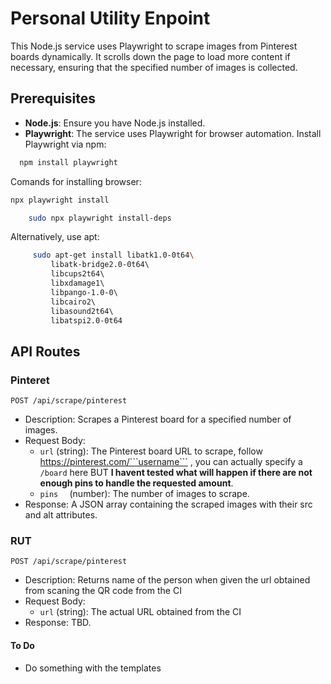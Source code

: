 # Personal Utility Enpoint

This Node.js service uses Playwright to scrape images from Pinterest boards dynamically. It scrolls down the page to load more content if necessary, ensuring that the specified number of images is collected.

## Prerequisites

- **Node.js**: Ensure you have Node.js installed.
- **Playwright**: The service uses Playwright for browser automation. Install Playwright via npm:

```bash
  npm install playwright
```
Comands for installing browser:
```bash
npx playwright install
```

```bash
	sudo npx playwright install-deps
```
Alternatively, use apt:   
```bash                           
     sudo apt-get install libatk1.0-0t64\             
         libatk-bridge2.0-0t64\                       
         libcups2t64\                                 
         libxdamage1\                                 
         libpango-1.0-0\                              
         libcairo2\                                   
         libasound2t64\                               
	     libatspi2.0-0t64  
 ```
## API Routes

### Pinteret
```POST /api/scrape/pinterest```
- Description: Scrapes a Pinterest board for a specified number of images.
- Request Body:
	- ```url``` (string): The Pinterest board URL to scrape, follow https://pinterest.com/```username``` , you can actually specify a ```/board``` here BUT **I havent tested what will happen if there are not enough pins to handle the requested amount**.
	- ```pins  ``` (number): The number of images to scrape.
- Response: A JSON array containing the scraped images with their src and alt attributes.

### RUT
```POST /api/scrape/pinterest```
- Description: Returns name of the person when given the url obtained from scaning the QR code from the CI
- Request Body:
	- ```url``` (string): The actual URL obtained from the CI
- Response: TBD.



#### To Do

- Do something with the templates 
